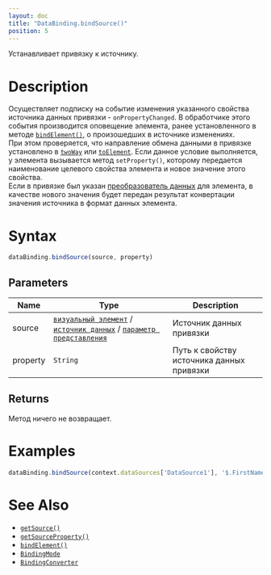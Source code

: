 ```yaml
---
layout: doc
title: "DataBinding.bindSource()"
position: 5
---
```


Устанавливает привязку к источнику.

# Description

Осуществляет подписку на событие изменения указанного свойства источника данных привязки - `onPropertyChanged`.
В обработчике этого события производится оповещение элемента, ранее установленного в методе [`bindElement()`](../DataBinding.bindElement/), о произошедших в источнике изменениях.  
При этом проверяется, что направление обмена данными в привязке установлено в [`twoWay`](../BindingMode/) или [`toElement`](../BindingMode/). 
Если данное условие выполняется, у элемента вызывается метод `setProperty()`, которому передается наименование целевого свойства элемента и новое значение этого свойства.  
Если в привязке был указан [преобразователь данных](../BindingConverter) для элемента, в качестве нового значения будет передан результат конвертации значения источника в формат данных элемента.

# Syntax

```js
dataBinding.bindSource(source, property)
```

## Parameters

|Name|Type|Description|
|----|----|-----------|
|source|[`визуальный элемент`](../../Elements/) / [`источник данных`](../../DataSources/) / [`параметр представления`](../../Parameters/)|Источник данных привязки|
|property|`String`|Путь к свойству источника данных привязки|

## Returns

Метод ничего не возвращает.


# Examples

```js
dataBinding.bindSource(context.dataSources['DataSource1'], '$.FirstName');
```

# See Also

* [`getSource()`](../DataBinding.getSource/)
* [`getSourceProperty()`](../DataBinding.getSourceProperty/)
* [`bindElement()`](../DataBinding.bindElement/)
* [`BindingMode`](../BindingMode)
* [`BindingConverter`](../BindingConverter)
